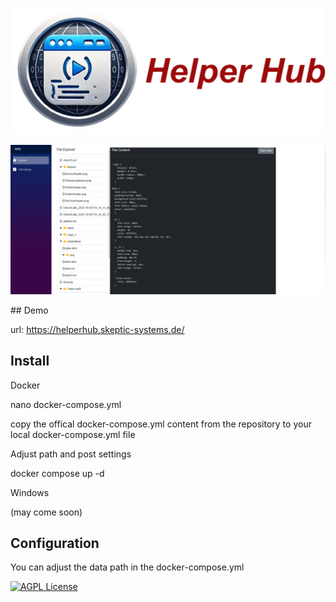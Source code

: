 
<p align="center">
  <img src="https://github.com/J4ron/HelperHub/blob/master/assets/logo.png" width="550"/>
</p>
<p align="center">
  <img src="https://github.com/J4ron/HelperHub/blob/master/assets/demo.png">
</p>
## Demo


url: https://helperhub.skeptic-systems.de/


## Install

Docker



nano docker-compose.yml

copy the offical docker-compose.yml content from the repository to your local docker-compose.yml file

Adjust path and post settings

docker compose up -d



Windows

(may come soon)


## Configuration

You can adjust the data path in the docker-compose.yml

[![AGPL License](https://img.shields.io/badge/license-AGPL-blue.svg)](http://www.gnu.org/licenses/agpl-3.0)
